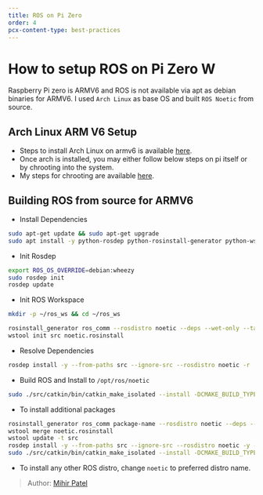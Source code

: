 ```yaml
---
title: ROS on Pi Zero 
order: 4
pcx-content-type: best-practices
---
```


# How to setup ROS on Pi Zero W

Raspberry Pi zero is ARMV6 and ROS is not available via apt as debian binaries for ARMV6.
I used `Arch Linux` as base OS and built `ROS Noetic` from source.

## Arch Linux ARM V6 Setup

- Steps to install Arch Linux on armv6 is available [here](https://archlinuxarm.org/platforms/armv6/raspberry-pi).
- Once arch is installed, you may either follow below steps on pi itself or by chrooting into the system.
- My steps for chrooting are available [here](https://pegasus.mihr.io/Instructions/rpi).

## Building ROS from source for ARMV6

 
- Install Dependencies
```bash
sudo apt-get update && sudo apt-get upgrade
sudo apt install -y python-rosdep python-rosinstall-generator python-wstool python-rosinstall build-essential cmake
```

- Init Rosdep
```bash
export ROS_OS_OVERRIDE=debian:wheezy
sudo rosdep init
rosdep update
```

- Init ROS Workspace
```bash
mkdir -p ~/ros_ws && cd ~/ros_ws

rosinstall_generator ros_comm --rosdistro noetic --deps --wet-only --tar > noetic.rosinstall
wstool init src noetic.rosinstall
```

- Resolve Dependencies
```bash
rosdep install -y --from-paths src --ignore-src --rosdistro noetic -r
```

- Build ROS and Install to `/opt/ros/noetic`
```bash
sudo ./src/catkin/bin/catkin_make_isolated --install -DCMAKE_BUILD_TYPE=Release --install-space /opt/ros/noetic
```

- To install additional packages
```bash
rosinstall_generator ros_comm package-name --rosdistro noetic --deps --wet-only --tar > noetic.rosinstall
wstool merge noetic.rosinstall
wstool update -t src
rosdep install -y --from-paths src --ignore-src --rosdistro noetic -y -r
sudo ./src/catkin/bin/catkin_make_isolated --install -DCMAKE_BUILD_TYPE=Release --install-space /opt/ros/noetic --pkg pkgname
```

- To install any other ROS distro, change `noetic` to preferred distro name.

> Author: [Mihir Patel](https://github.com/mihyr)